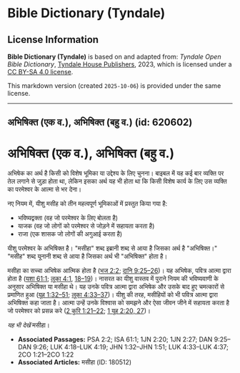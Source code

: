 # Bible Dictionary (Tyndale)

## License Information

**Bible Dictionary (Tyndale)** is based on and adapted from: _Tyndale Open Bible Dictionary_, [Tyndale House Publishers](https://tyndaleopenresources.com/), 2023, which is licensed under a [CC BY-SA 4.0 license](https://creativecommons.org/licenses/by-sa/4.0/legalcode.en).

This markdown version (created `2025-10-06`) is provided under the same license.



--------------------------------

## अभिषिक्त (एक व.), अभिषिक्त (बहु व.) (id: 620602)

अभिषिक्त (एक व.), अभिषिक्त (बहु व.)
===================================

अभिषेक का अर्थ है किसी को विशेष भूमिका या उद्देश्य के लिए चुनना। बाइबल में यह कई बार व्यक्ति पर तेल लगाने से जुड़ा होता था, लेकिन इसका अर्थ यह भी होता था कि किसी विशेष कार्य के लिए उस व्यक्ति का परमेश्वर के आत्मा से भर देना।

नए नियम में, यीशु मसीह को तीन महत्वपूर्ण भूमिकाओं में प्रस्तुत किया गया है:

* भविष्यद्वक्ता (वह जो परमेश्वर के लिए बोलता है)
* याजक (वह जो लोगों को परमेश्वर से जोड़ने में सहायता करता है)
* राजा (एक शासक जो लोगों की अगुआई करता है)

यीशु परमेश्वर के अभिषिक्त है। "मसीहा" शब्द इब्रानी शब्द से आया है जिसका अर्थ है "अभिषिक्त।" "मसीह" शब्द यूनानी शब्द से आया है जिसका अर्थ भी "अभिषिक्त" होता है।

मसीहा का सच्चा अभिषेक आत्मिक होता है ([भज 2:2](https://ref.ly/Ps2:2); [दानि 9:25–26](https://ref.ly/Dan9:25-Dan9:26))। यह अभिषेक, पवित्र आत्मा द्वारा होता है ([यशा 61:1](https://ref.ly/Isa61:1); [लूका 4:1](https://ref.ly/Luke4:1), [18–19](https://ref.ly/Luke4:18-Luke4:19))। नासरत का यीशु वास्तव में पुराने नियम की भविष्यवाणी के अनुसार अभिषिक्त या मसीहा थे। यह उनके पवित्र आत्मा द्वारा अभिषेक और उसके बाद हुए चमत्कारों से प्रमाणित हुआ ([यूह 1:32–51](https://ref.ly/John1:32-John1:51); [लूका 4:33–37](https://ref.ly/Luke4:33-Luke4:37))। यीशु की तरह, मसीहियों को भी पवित्र आत्मा द्वारा अभिषिक्त कहा जाता है। आत्मा उन्हें उनके विश्वास को समझने और ऐसा जीवन जीने में सहायता करता है जो परमेश्वर को प्रसन्न करे ([2 कुरि 1:21–22](https://ref.ly/2Cor1:21-2Cor1:22); [1 यूह 2:20, 27](https://ref.ly/1John2:20,1John2:27))।

*यह भी देखें* मसीहा।

* **Associated Passages:** PSA 2:2; ISA 61:1; 1JN 2:20; 1JN 2:27; DAN 9:25–DAN 9:26; LUK 4:18–LUK 4:19; JHN 1:32–JHN 1:51; LUK 4:33–LUK 4:37; 2CO 1:21–2CO 1:22
* **Associated Articles:** मसीहा (ID: 180512)

